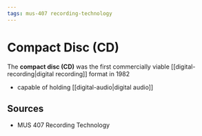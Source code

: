 ```yaml
---
tags: mus-407 recording-technology
---
```


# Compact Disc (CD)

The **compact disc (CD)** was the first commercially viable [[digital-recording|digital recording]] format in 1982

- capable of holding [[digital-audio|digital audio]]

## Sources

- MUS 407 Recording Technology
